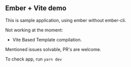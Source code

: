 ## Ember + Vite demo


This is sample application, using ember without ember-cli.


Not working at the moment:

* Vite Based Template compilation.

Mentioned issues solvable, PR's are welcome.


To check app, run `yarn dev`